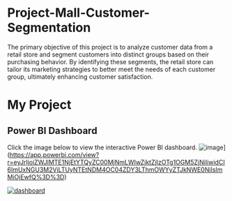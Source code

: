# Project-Mall-Customer-Segmentation
The primary objective of this project is to analyze customer data from a retail store and segment  customers into distinct groups based on their purchasing behavior. By identifying these segments,  the retail store can tailor its marketing strategies to better meet the needs of each customer group,  ultimately enhancing customer satisfaction.

# My Project

## Power BI Dashboard

Click the image below to view the interactive Power BI dashboard.
![image](https://app.powerbi.com/view?r=eyJrIjoiZWJlMTE1NjEtYTQyZC00MjNmLWIwZjktZjIzOTg1OGM5ZjNiIiwidCI6ImUxNGU3M2ViLTUyNTEtNDM4OC04ZDY3LThmOWYyZTJkNWE0NiIsImMiOjEwfQ%3D%3D)](https://app.powerbi.com/view?r=eyJrIjoiZWJlMTE1NjEtYTQyZC00MjNmLWIwZjktZjIzOTg1OGM5ZjNiIiwidCI6ImUxNGU3M2ViLTUyNTEtNDM4OC04ZDY3LThmOWYyZTJkNWE0NiIsImMiOjEwfQ%3D%3D)


[![dashboard](https://app.powerbi.com/view?r=eyJrIjoiZWJlMTE1NjEtYTQyZC00MjNmLWIwZjktZjIzOTg1OGM5ZjNiIiwidCI6ImUxNGU3M2ViLTUyNTEtNDM4OC04ZDY3LThmOWYyZTJkNWE0NiIsImMiOjEwfQ%3D%3D)](https://app.powerbi.com/view?r=eyJrIjoiZWJlMTE1NjEtYTQyZC00MjNmLWIwZjktZjIzOTg1OGM5ZjNiIiwidCI6ImUxNGU3M2ViLTUyNTEtNDM4OC04ZDY3LThmOWYyZTJkNWE0NiIsImMiOjEwfQ%3D%3D)
